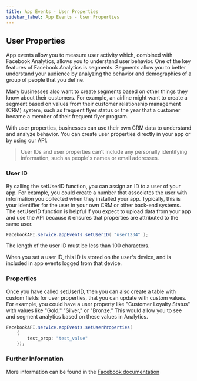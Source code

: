 ```yaml
---
title: App Events - User Properties
sidebar_label: App Events - User Properties
---
```


## User Properties

App events allow you to measure user activity which, combined with Facebook Analytics, 
allows you to understand user behavior. One of the key features of Facebook Analytics is 
segments. Segments allow you to better understand your audience by analyzing the behavior 
and demographics of a group of people that you define.

Many businesses also want to create segments based on other things they know about their customers. For example, an airline might want to create a segment based on values from their customer relationship management (CRM) system, such as frequent flyer status or the year that a customer became a member of their frequent flyer program.

With user properties, businesses can use their own CRM data to understand and analyze behavior. You can create user properties directly in your app or by using our API.

>
> User IDs and user properties can't include any personally identifying information, such as people's names or email addresses.
>

### User ID 

By calling the setUserID function, you can assign an ID to a user of your app. For example, you could create a number that associates the user with information you collected when they installed your app. Typically, this is your identifier for the user in your own CRM or other back-end systems. The setUserID function is helpful if you expect to upload data from your app and use the API because it ensures that properties are attributed to the same user.

```actionscript
FacebookAPI.service.appEvents.setUserID( "user1234" );
```

The length of the user ID must be less than 100 characters.

When you set a user ID, this ID is stored on the user's device, and is included in app events logged from that device.




### Properties

Once you have called setUserID, then you can also create a table with custom fields for user properties, that you can update with custom values. For example, you could have a user property like "Customer Loyalty Status" with values like "Gold," "Silver," or "Bronze." This would allow you to see and segment analytics based on these values in Analytics.

```actionscript
FacebookAPI.service.appEvents.setUserProperties( 
	{
		test_prop: "test_value"
	});
```




### Further Information

More information can be found in the [Facebook documentation](https://developers.facebook.com/docs/analytics/properties)
